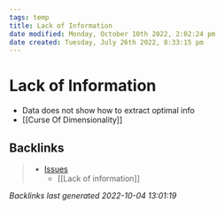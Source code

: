 ```yaml
---
tags: temp
title: Lack of Information
date modified: Monday, October 10th 2022, 2:02:24 pm
date created: Tuesday, July 26th 2022, 8:33:15 pm
---
```


# Lack of Information
- Data does not show how to extract optimal info
- [[Curse Of Dimensionality]]

## Backlinks
> - [Issues](Issues.md)
>   - [[Lack of information]]

_Backlinks last generated 2022-10-04 13:01:19_
